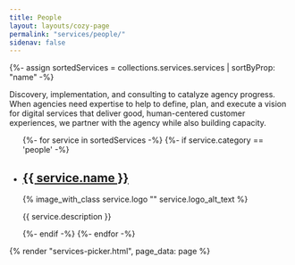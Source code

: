 ```yaml
---
title: People
layout: layouts/cozy-page
permalink: "services/people/"
sidenav: false
---
```


{%- assign sortedServices = collections.services.services | sortByProp: "name" -%}
<div class="grid-row padding-bottom-4">
  <p>
    <span class="text-bold">Discovery, implementation, and consulting to catalyze agency progress. </span>
When agencies need expertise to help to define, plan, and execute a vision for digital services that deliver good, human-centered customer experiences, we partner with the agency while also building capacity.
  </p>
  <ul class="usa-card-group">
{%- for service in sortedServices -%}
{%- if service.category == 'people' -%}
    <li class="service usa-card tablet:grid-col-4">
      <div class="usa-card__container  text-center display-flex">
        <div class="usa-card__header">
          <h2 class="usa-card__heading"><a href="{{ service.link}}">{{ service.name }}</a></h2>
        </div>
        <div class="usa-card__media usa-card__media--inset flex-align-self-center">
          <div class="usa-card__img tts-service-logo">
            {% image_with_class service.logo "" service.logo_alt_text %}
          </div>
        </div>
        <div class="usa-card__body">
          <p>{{ service.description }}</p>
        </div>
      </div>
    </li>
{%- endif -%}
{%- endfor -%}
  </ul>
</div>

{% render "services-picker.html", page_data: page %}
